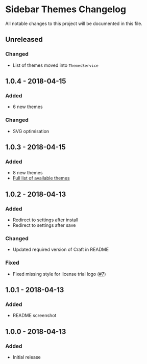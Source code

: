 # Sidebar Themes Changelog

All notable changes to this project will be documented in this file.

## Unreleased

### Changed
- List of themes moved into `ThemesService`

## 1.0.4 - 2018-04-15

### Added
- 6 new themes

### Changed
- SVG optimisation

## 1.0.3 - 2018-04-15

### Added
- 8 new themes
- [Full list of available themes](THEMES.md)

## 1.0.2 - 2018-04-13

### Added
- Redirect to settings after install
- Redirect to settings after save

### Changed
- Updated required version of Craft in README

### Fixed
- Fixed missing style for license trial logo ([#7](https://github.com/lukeyouell/craft-sidebarthemes/issues/7))

## 1.0.1 - 2018-04-13

### Added
- README screenshot

## 1.0.0 - 2018-04-13

### Added
- Initial release
